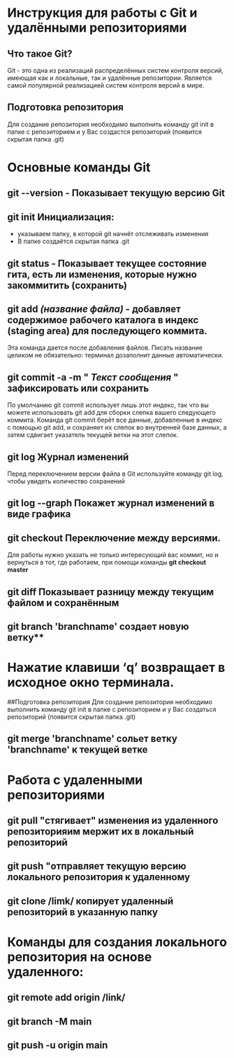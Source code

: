 # Инструкция для работы с Git и удалёнными репозиториями #


## Что такое Git?
Git - это одна из реализаций распределённых систем контроля версий, имеющая как и локальные, так и удалённые репозитории. Является самой популярной реализацией систем контроля версий в мире.

## Подготовка репозитория
Для создание репозитория необходимо выполнить команду git init в папке с репозиторием и у Вас создаcтся репозиторий (появится скрытая папка .git)
# Основные команды Git

## **git --version** - Показывает текущую версию Git


## **git init** Инициализация: 
* указываем папку, в которой
git начнёт отслеживать изменения
* В папке создаётся скрытая папка .git

##  **git status** - Показывает текущее состояние гита, есть ли изменения, которые нужно закоммитить (сохранить)

## **git add *(название файла)*** - добавляет содержимое рабочего каталога в индекс (staging area) для последующего коммита. 
Эта команда дается после добавления файлов. Писать название целиком не обязательно: терминал дозаполнит данные автоматически.

## **git commit -a -m " *Текст сообщения* "** зафиксировать или сохранить
По умолчанию git commit использует лишь этот индекс, так что вы можете использовать git add 
для сборки слепка вашего следующего коммита.
Команда git commit берёт все данные, добавленные в индекс с помощью git add, и сохраняет их
слепок во внутренней базе данных, а затем сдвигает указатель текущей ветки на этот слепок.

## **git log** Журнал изменений
Перед переключением версии файла в Git используйте команду git log, чтобы увидеть количество сохранений

## **git log --graph** Покажет журнал изменений в виде графика 

## **git checkout** Переключение между версиями. 
Для работы нужно указать не только интересующий вас коммит, но и вернуться в тот, где работаем, при помощи команды **git checkout master**

## **git diff** Показывает разницу между текущим файлом и сохранённым

## **git branch 'branchname'** создает новую ветку**

# Нажатие клавиши ‘q’ возвращает в исходное окно терминала.
##Подготовка репозитория
Для создание репозитория необходимо выполнить команду git init в папке с репозиторием и у Вас создаться репозиторий (появится скрытая папка .git)


##  **git merge 'branchname'** сольет ветку 'branchname' к текущей ветке




# Работа с удаленными репозиториями

## **git pull** "стягивает" изменения из удаленного репозиторияим мержит их в локальный репозиторий


## **git push** "отправляет текущую версию локального репозитория к удаленному



## **git clone /limk/** копирует удаленный репозиторий в указанную папку




 # Команды для создания локального репозитория на основе удаленного:
## **git remote add origin /link/**
## **git branch -M main**
## **git push -u origin main**   




